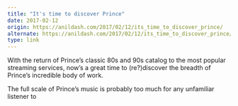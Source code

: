 ```yaml
---
title: "It's time to discover Prince"
date: 2017-02-12
origin: https://anildash.com/2017/02/12/its_time_to_discover_prince/
alternate: https://anildash.com/2017/02/12/its_time_to_discover_prince/
type: link
---
```


<div><p>With the return of Prince’s classic 80s and 90s catalog to the most popular streaming services, now’s a great time to (re?)discover the breadth of Prince’s incredible body of work.</p>
<p>The full scale of Prince’s music is probably too much for any unfamiliar listener to</p></div>
